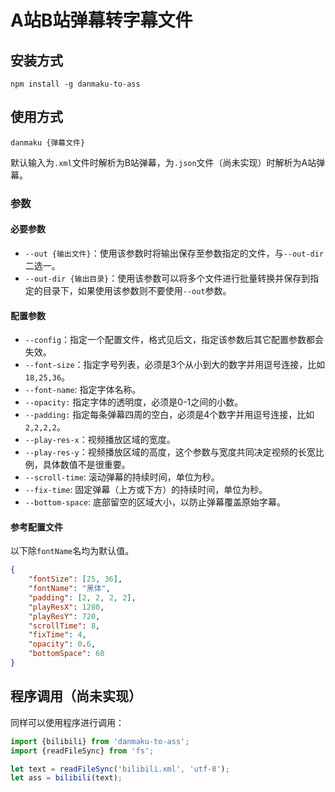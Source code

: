 # A站B站弹幕转字幕文件

## 安装方式

```shell
npm install -g danmaku-to-ass
```

## 使用方式

```shell
danmaku {弹幕文件}
```

默认输入为`.xml`文件时解析为B站弹幕，为`.json`文件（尚未实现）时解析为A站弹幕。

### 参数

#### 必要参数

- `--out {输出文件}`：使用该参数时将输出保存至参数指定的文件，与`--out-dir`二选一。
- `--out-dir {输出目录}`：使用该参数可以将多个文件进行批量转换并保存到指定的目录下，如果使用该参数则不要使用`--out`参数。

#### 配置参数

- `--config`：指定一个配置文件，格式见后文，指定该参数后其它配置参数都会失效。
- `--font-size`：指定字号列表，必须是3个从小到大的数字并用逗号连接，比如`18,25,36`。
- `--font-name`: 指定字体名称。
- `--opacity:` 指定字体的透明度，必须是0-1之间的小数。
- `--padding:` 指定每条弹幕四周的空白，必须是4个数字并用逗号连接，比如`2,2,2,2`。
- `--play-res-x`：视频播放区域的宽度。
- `--play-res-y`：视频播放区域的高度，这个参数与宽度共同决定视频的长宽比例，具体数值不是很重要。
- `--scroll-time`: 滚动弹幕的持续时间，单位为秒。
- `--fix-time`: 固定弹幕（上方或下方）的持续时间，单位为秒。
- `--bottom-space`: 底部留空的区域大小，以防止弹幕覆盖原始字幕。

#### 参考配置文件

以下除`fontName`名均为默认值。

```json
{
    "fontSize": [25, 36],
    "fontName": "黑体",
    "padding": [2, 2, 2, 2],
    "playResX": 1280,
    "playResY": 720,
    "scrollTime": 8,
    "fixTime": 4,
    "opacity": 0.6,
    "bottomSpace": 60
}
```

## 程序调用（尚未实现）

同样可以使用程序进行调用：

```javascript
import {bilibili} from 'danmaku-to-ass';
import {readFileSync} from 'fs';

let text = readFileSync('bilibili.xml', 'utf-8');
let ass = bilibili(text);
```
